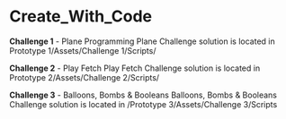 # Create_With_Code

**Challenge 1** - Plane Programming
Plane Challenge solution is located in Prototype 1/Assets/Challenge 1/Scripts/

**Challenge 2** - Play Fetch
Play Fetch Challenge solution is located in Prototype 2/Assets/Challenge 2/Scripts/

**Challenge 3** - Balloons, Bombs & Booleans
Balloons, Bombs & Booleans Challenge solution is located in /Prototype 3/Assets/Challenge 3/Scripts
